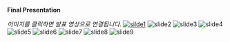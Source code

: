 **Final Presentation**

*이미지를 클릭하면 발표 영상으로 연결됩니다.*
[![silde1](https://Lee-Su-Jin.github.io/assets/img/슬라이드1.png)](https://youtu.be/FZ8yHSsP4oI)
![slide2](https://Lee-Su-Jin.github.io/assets/img/슬라이드2.png)
![slide3](https://Lee-Su-Jin.github.io/assets/img/슬라이드3.png)
![slide4](https://Lee-Su-Jin.github.io/assets/img/슬라이드4.png)
![slide5](https://Lee-Su-Jin.github.io/assets/img/슬라이드5.png)
![slide6](https://Lee-Su-Jin.github.io/assets/img/슬라이드6.png)
![slide7](https://Lee-Su-Jin.github.io/assets/img/슬라이드7.png)
![slide8](https://Lee-Su-Jin.github.io/assets/img/슬라이드8.png)
![slide9](https://Lee-Su-Jin.github.io/assets/img/슬라이드9.png)
